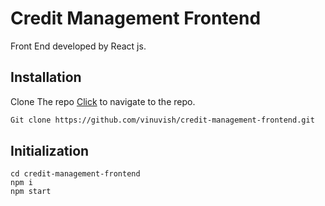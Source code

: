 # Credit Management Frontend

Front End developed by React js.

## Installation

Clone The repo [Click](https://github.com/vinuvish/credit-management-frontend) to navigate to the repo.

```bash
Git clone https://github.com/vinuvish/credit-management-frontend.git
```

## Initialization

```react
cd credit-management-frontend
npm i
npm start
```
